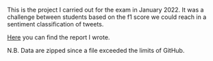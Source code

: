 This is the project I carried out for the exam in January 2022. It was a challenge between students based on the f1 score we could reach in a sentiment classification of tweets.

[Here](https://github.com/pietrocagnasso/Polito-MSc/blob/main/Data%20Science%20Lab:%20Processes%20and%20Methods/Report.pdf) you can find the report I wrote.

N.B. Data are zipped since a file exceeded the limits of GitHub.
